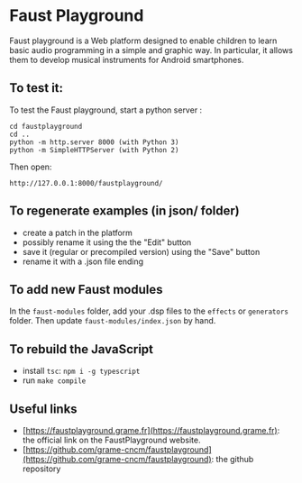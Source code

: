 # Faust Playground

Faust playground is a Web platform designed to enable children to learn basic audio programming in a simple and graphic way. In particular, it allows them to develop musical instruments for Android smartphones.


## To test it:

To test the Faust playground, start a python server :

	cd faustplayground
	cd ..
	python -m http.server 8000 (with Python 3)
	python -m SimpleHTTPServer (with Python 2)

Then open:

	http://127.0.0.1:8000/faustplayground/

## To regenerate examples (in json/ folder)

- create a patch in the platform
- possibly rename it using the the "Edit" button
- save it (regular or precompiled version) using the "Save" button
- rename it with a .json file ending

## To add new Faust modules

In the `faust-modules` folder, add your .dsp files to the `effects` or `generators` folder. Then update `faust-modules/index.json` by hand.

## To rebuild the JavaScript

- install `tsc`: `npm i -g typescript`
- run `make compile`

## Useful links

- [https://faustplayground.grame.fr](https://faustplayground.grame.fr): the official link on the FaustPlayground website.
- [https://github.com/grame-cncm/faustplayground](https://github.com/grame-cncm/faustplayground): the github repository
